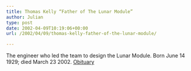```yaml
---
title: Thomas Kelly “Father of The Lunar Module”
author: Julian
type: post
date: 2002-04-09T10:19:06+00:00
url: /2002/04/09/thomas-kelly-father-of-the-lunar-module/

---
```

The engineer who led the team to design the Lunar Module. Born June 14 1929; died March 23 2002. [Obituary][1]

 [1]: https://www.guardian.co.uk/obituaries/story/0,3604,680433,00.html